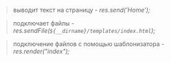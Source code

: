 > выводит текст на страницу -
*res.send('Home');*

> подключает файлы -
*res.sendFile(`${__dirname}/templates/index.html`);*

> подключение файлов с помощью шаблонизатора -
*res.render("index");*
